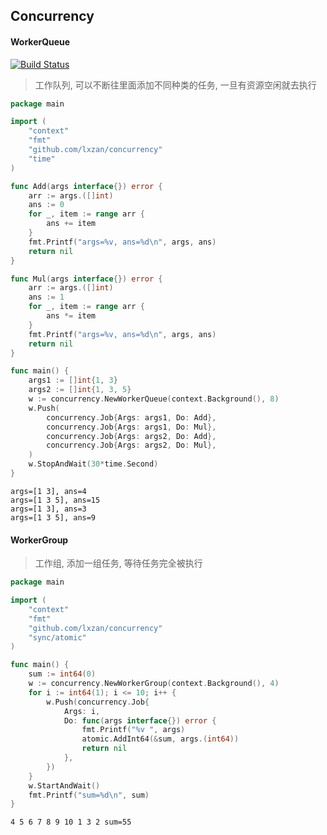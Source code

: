 ## Concurrency

#### WorkerQueue 

[![Build Status](https://github.com/lxzan/concurrency/workflows/Go%20Test/badge.svg?branch=master)](https://github.com/lxzan/concurrency/actions?query=branch%3Amaster)

> 工作队列, 可以不断往里面添加不同种类的任务, 一旦有资源空闲就去执行

```go
package main

import (
	"context"
	"fmt"
	"github.com/lxzan/concurrency"
	"time"
)

func Add(args interface{}) error {
	arr := args.([]int)
	ans := 0
	for _, item := range arr {
		ans += item
	}
	fmt.Printf("args=%v, ans=%d\n", args, ans)
	return nil
}

func Mul(args interface{}) error {
	arr := args.([]int)
	ans := 1
	for _, item := range arr {
		ans *= item
	}
	fmt.Printf("args=%v, ans=%d\n", args, ans)
	return nil
}

func main() {
	args1 := []int{1, 3}
	args2 := []int{1, 3, 5}
	w := concurrency.NewWorkerQueue(context.Background(), 8)
	w.Push(
		concurrency.Job{Args: args1, Do: Add},
		concurrency.Job{Args: args1, Do: Mul},
		concurrency.Job{Args: args2, Do: Add},
		concurrency.Job{Args: args2, Do: Mul},
	)
	w.StopAndWait(30*time.Second)
}
```

```
args=[1 3], ans=4
args=[1 3 5], ans=15
args=[1 3], ans=3
args=[1 3 5], ans=9
```


#### WorkerGroup 

> 工作组, 添加一组任务, 等待任务完全被执行

```go
package main

import (
	"context"
	"fmt"
	"github.com/lxzan/concurrency"
	"sync/atomic"
)

func main() {
	sum := int64(0)
	w := concurrency.NewWorkerGroup(context.Background(), 4)
	for i := int64(1); i <= 10; i++ {
		w.Push(concurrency.Job{
			Args: i,
			Do: func(args interface{}) error {
				fmt.Printf("%v ", args)
				atomic.AddInt64(&sum, args.(int64))
				return nil
			},
		})
	}
	w.StartAndWait()
	fmt.Printf("sum=%d\n", sum)
}

```

```
4 5 6 7 8 9 10 1 3 2 sum=55
```
